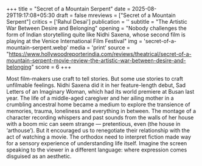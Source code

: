 +++
title = "Secret of a Mountain Serpent"
date = 2025-08-29T19:17:08+05:30
draft = false
mreviews = ["Secret of a Mountain Serpent"]
critics = ['Rahul Desai']
publication = ''
subtitle = "The Artistic War Between Desire and Belonging"
opening = "Nobody challenges the form of Indian storytelling quite like Nidhi Saxena, whose second film is playing at the Venice International Film Festival"
img = 'secret-of-a-mountain-serpent.webp'
media = 'print'
source = "https://www.hollywoodreporterindia.com/reviews/theatrical/secret-of-a-mountain-serpent-movie-review-the-artistic-war-between-desire-and-belonging"
score = 6
+++

Most film-makers use craft to tell stories. But some use stories to craft unfilmable feelings. Nidhi Saxena did it in her feature-length debut, Sad Letters of an Imaginary Woman, which had its world premiere at Busan last year. The life of a middle-aged caregiver and her ailing mother in a crumbling ancestral home became a medium to explore the transience of memories, trauma, loneliness and everything in between. The montage of a character recording whispers and past sounds from the walls of her house with a boom mic can seem strange — pretentious, even (the house in ‘arthouse’). But it encouraged us to renegotiate their relationship with the act of watching a movie. The orthodox need to interpret fiction made way for a sensory experience of understanding life itself. Imagine the screen speaking to the viewer in a different language: where expression comes disguised as an aesthetic.
